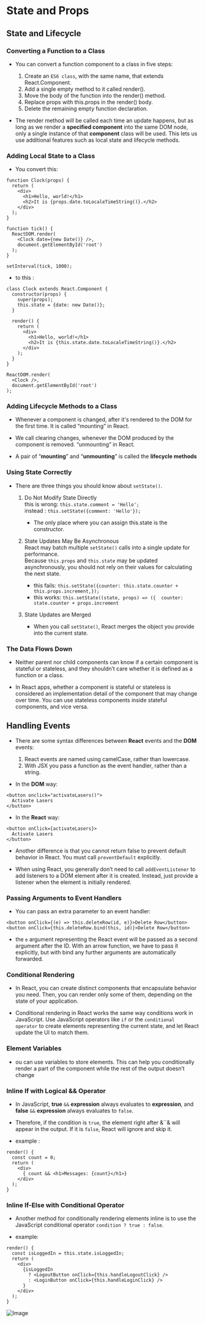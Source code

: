 # State and Props
## State and Lifecycle
### Converting a Function to a Class

- You can convert a function component to a class in five steps:
    1. Create an `ES6 class`, with the same name, that extends React.Component.
    2. Add a single empty method to it called render().
    3. Move the body of the function into the render() method.
    4. Replace props with this.props in the render() body.
    5. Delete the remaining empty function declaration.

- The render method will be called each time an update happens, but as long as we render a **specified component**  into the same DOM node, only a single instance of that **component** class will be used. This lets us use additional features such as local state and lifecycle methods.

### Adding Local State to a Class

- You convert this:

```
function Clock(props) {
  return (
    <div>
      <h1>Hello, world!</h1>
      <h2>It is {props.date.toLocaleTimeString()}.</h2>
    </div>
  );
}

function tick() {
  ReactDOM.render(
    <Clock date={new Date()} />,
    document.getElementById('root')
  );
}

setInterval(tick, 1000);

```

- to this :

```
class Clock extends React.Component {
  constructor(props) {
    super(props);
    this.state = {date: new Date()};
  }

  render() {
    return (
      <div>
        <h1>Hello, world!</h1>
        <h2>It is {this.state.date.toLocaleTimeString()}.</h2>
      </div>
    );
  }
}

ReactDOM.render(
  <Clock />,
  document.getElementById('root')
);

```  



### Adding Lifecycle Methods to a Class

- Whenever a component is changed, after it's rendered to the DOM for the first time. It is called “mounting” in React.

- We call clearing changes, whenever the DOM produced by the component is removed. “unmounting” in React.

- A pair of “**mounting**” and “**unmounting**” is called the **lifecycle methods**

### Using State Correctly

- There are three things you should know about `setState()`.

    1. Do Not Modify State Directly  
        this is wrong: `this.state.comment = 'Hello';`  
        instead : `this.setState({comment: 'Hello'});`  
        - The only place where you can assign this.state is the constructor.

    2. State Updates May Be Asynchronous  
        React may batch multiple `setState()` calls into a single update for performance.   
        Because `this.props` and `this.state` may be updated asynchronously, you should not rely on their values for calculating the next state.  
        - this fails: `this.setState({counter: this.state.counter + this.props.increment,});`  
        - this works: `this.setState((state, props) => ({  counter: state.counter + props.increment`
    3. State Updates are Merged  
        - When you call `setState()`, React merges the object you provide into the current state.

### The Data Flows Down

- Neither parent nor child components can know if a certain component is stateful or stateless, and they shouldn’t care whether it is defined as a function or a class.

- In React apps, whether a component is stateful or stateless is considered an implementation detail of the component that may change over time. You can use stateless components inside stateful components, and vice versa.

## Handling Events

- There are some syntax differences between **React** events and the **DOM** events:
    1. React events are named using camelCase, rather than lowercase.
    1. With JSX you pass a function as the event handler, rather than a string.

- In the **DOM** way:   


```
<button onclick="activateLasers()">
  Activate Lasers
</button>

```

- In the **React** way:  

```
<button onClick={activateLasers}>
  Activate Lasers
</button>

```

- Another difference is that you cannot return false to prevent default behavior in React. You must call `preventDefault` explicitly.

- When using React, you generally don’t need to call `addEventListener` to add listeners to a DOM element after it is created. Instead, just provide a listener when the element is initially rendered.

### Passing Arguments to Event Handlers

- You can pass an extra parameter to an event handler:
```
<button onClick={(e) => this.deleteRow(id, e)}>Delete Row</button>
<button onClick={this.deleteRow.bind(this, id)}>Delete Row</button>
```

- the `e` argument representing the React event will be passed as a second argument after the ID. With an arrow function, we have to pass it explicitly, but with bind any further arguments are automatically forwarded.

### Conditional Rendering

- In React, you can create distinct components that encapsulate behavior you need. Then, you can render only some of them, depending on the state of your application.

- Conditional rendering in React works the same way conditions work in JavaScript. Use JavaScript operators like `if` or the `conditional operator` to create elements representing the current state, and let React update the UI to match them.

### Element Variables

- ou can use variables to store elements. This can help you conditionally render a part of the component while the rest of the output doesn’t change

### Inline If with Logical && Operator

- In JavaScript, **true** `&&` **expression** always evaluates to **expression**, and **false** `&&` **expression** always evaluates to `false`.

- Therefore, if the condition is `true`, the element right after &``& will appear in the output. If it is `false`, React will ignore and skip it.

- example :  

```
render() {
  const count = 0;
  return (
    <div>
      { count && <h1>Messages: {count}</h1>}
    </div>
  );
}

```


### Inline If-Else with Conditional Operator

- Another method for conditionally rendering elements inline is to use the JavaScript conditional operator `condition ? true : false`. 

- example:  

```
render() {
  const isLoggedIn = this.state.isLoggedIn;
  return (
    <div>
      {isLoggedIn
        ? <LogoutButton onClick={this.handleLogoutClick} />
        : <LoginButton onClick={this.handleLoginClick} />
      }
    </div>
  );
}  

```


![Image](https://www.ionos.com/digitalguide/fileadmin/DigitalGuide/Teaser/pair-programming-t.jpg)